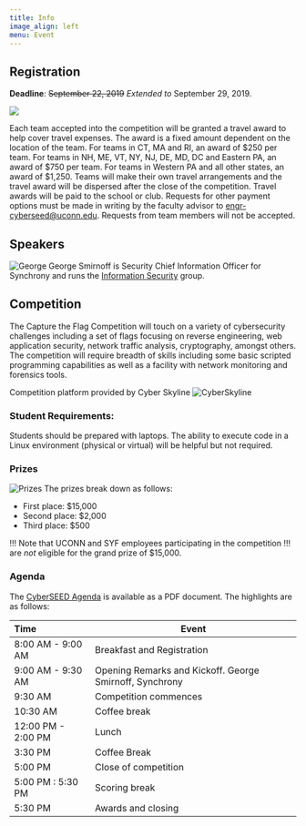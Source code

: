 ```yaml
---
title: Info
image_align: left
menu: Event
---
```


## Registration

**Deadline**: ~~September 22, 2019~~  _Extended to_  September 29, 2019.

[![](/images/register.png)](/registration)

Each team accepted into the competition will be granted a
travel award to help cover travel expenses. The award is a fixed
amount dependent on the location of the team. For teams in CT, MA and
RI, an award of $250 per team. For teams in NH, ME, VT, NY, NJ, DE,
MD, DC and Eastern PA, an award of $750 per team. For teams in Western
PA and all other states, an award of $1,250. Teams will make their own
travel arrangements and the travel award will be dispersed after the
close of the competition.  Travel awards will be paid to the school or
club. Requests for other payment options must be made in writing by
the faculty advisor to
[engr-cyberseed@uconn.edu](mailto:engr-cyberseed@uconn.edu). Requests
from team members will not be accepted.

## Speakers

![George](/images/george.jpg?classes=float-right&resize=400)
George Smirnoff is Security Chief Information Officer for Synchrony and runs the [Information Security](https://www.linkedin.com/in/georgesmirnoff/) group. 

## Competition

The Capture the Flag Competition will touch on a variety of cybersecurity challenges including a set of flags focusing on reverse engineering, web application security, network traffic analysis, cryptography, amongst others.  The competition will require breadth of skills including some basic scripted programming capabilities as well as a facility with network monitoring and forensics tools.

Competition platform provided by Cyber Skyline
![CyberSkyline](/images/cyberSkyline.png?classes=float-right&resize=350)

### Student Requirements:
Students should be prepared with laptops. The ability to execute code in a Linux environment (physical or virtual) will be helpful but not required.

### Prizes

![Prizes](/images/prizes2.png?classes=float-right&resize=300)
The prizes break down as follows:

- First place: $15,000
- Second place: $2,000
- Third place: $500

!!! Note that UCONN and SYF employees participating in the competition
!!! are _not_ eligible for the grand prize of $15,000. 

### Agenda

The [CyberSEED Agenda](CyberSEEDAgenda.pdf) is available as a PDF
document. The highlights are as follows:

| Time               | Event                                                   |
|:-------------------|---------------------------------------------------------|
| 8:00 AM - 9:00 AM  | Breakfast and Registration                              |
| 9:00 AM - 9:30 AM  | Opening Remarks and Kickoff. George Smirnoff, Synchrony |
| 9:30 AM            | Competition commences                                   |
| 10:30 AM           | Coffee break                                            |
| 12:00 PM - 2:00 PM | Lunch                                                   |
| 3:30 PM            | Coffee Break                                            |
| 5:00 PM            | Close of competition                                    |
| 5:00 PM : 5:30 PM  | Scoring break                                           |
| 5:30 PM            | Awards and closing                                      |

